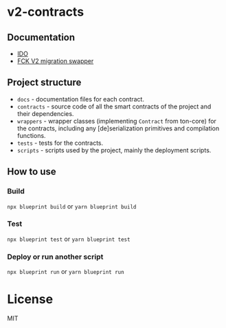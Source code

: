 # v2-contracts

## Documentation

-   [IDO](https://github.com/fck-foundation/v2-contracts/blob/main/docs/IDO.md)
-   [FCK V2 migration swapper](https://github.com/fck-foundation/v2-contracts/blob/main/docs/swap_to_v2.md)

## Project structure

-   `docs` - documentation files for each contract.
-   `contracts` - source code of all the smart contracts of the project and their dependencies.
-   `wrappers` - wrapper classes (implementing `Contract` from ton-core) for the contracts, including any [de]serialization primitives and compilation functions.
-   `tests` - tests for the contracts.
-   `scripts` - scripts used by the project, mainly the deployment scripts.

## How to use

### Build

`npx blueprint build` or `yarn blueprint build`

### Test

`npx blueprint test` or `yarn blueprint test`

### Deploy or run another script

`npx blueprint run` or `yarn blueprint run`

# License
MIT
